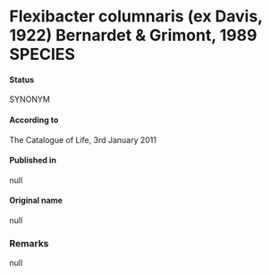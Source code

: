 # Flexibacter columnaris (ex Davis, 1922) Bernardet & Grimont, 1989 SPECIES

#### Status
SYNONYM

#### According to
The Catalogue of Life, 3rd January 2011

#### Published in
null

#### Original name
null

### Remarks
null